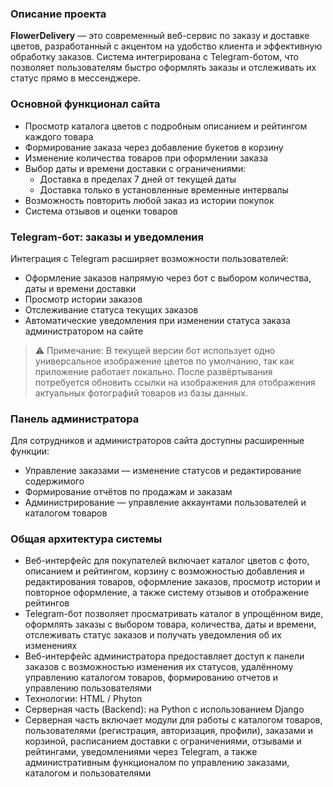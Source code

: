 ### Описание проекта

**FlowerDelivery** — это современный веб-сервис по заказу и доставке цветов, разработанный с акцентом на удобство клиента и эффективную обработку заказов. Система интегрирована с Telegram-ботом, что позволяет пользователям быстро оформлять заказы и отслеживать их статус прямо в мессенджере.

### Основной функционал сайта

- Просмотр каталога цветов с подробным описанием и рейтингом каждого товара
- Формирование заказа через добавление букетов в корзину
- Изменение количества товаров при оформлении заказа
- Выбор даты и времени доставки с ограничениями:
    - Доставка в пределах 7 дней от текущей даты
    - Доставка только в установленные временные интервалы
- Возможность повторить любой заказ из истории покупок
- Система отзывов и оценки товаров

### Telegram-бот: заказы и уведомления

Интеграция с Telegram расширяет возможности пользователей:

- Оформление заказов напрямую через бот с выбором количества, даты и времени доставки
- Просмотр истории заказов
- Отслеживание статуса текущих заказов
- Автоматические уведомления при изменении статуса заказа администратором на сайте

> ⚠️ Примечание: В текущей версии бот использует одно универсальное изображение цветов по умолчанию, так как приложение работает локально. После развёртывания потребуется обновить ссылки на изображения для отображения актуальных фотографий товаров из базы данных.
> 

### Панель администратора

Для сотрудников и администраторов сайта доступны расширенные функции:

- Управление заказами — изменение статусов и редактирование содержимого
- Формирование отчётов по продажам и заказам
- Администрирование — управление аккаунтами пользователей и каталогом товаров

### **Общая архитектура системы**

- Веб-интерфейс для покупателей включает каталог цветов с фото, описанием и рейтингом, корзину с возможностью добавления и редактирования товаров, оформление заказов, просмотр истории и повторное оформление, а также систему отзывов и отображение рейтингов
- Telegram-бот позволяет просматривать каталог в упрощённом виде, оформлять заказы с выбором товара, количества, даты и времени, отслеживать статус заказов и получать уведомления об их изменениях
- Веб-интерфейс администратора предоставляет доступ к панели заказов с возможностью изменения их статусов, удалённому управлению каталогом товаров, формированию отчетов и управлению пользователями
- Технологии: HTML / Phyton
- Серверная часть (Backend): на Python с использованием Django
- Серверная часть включает модули для работы с каталогом товаров, пользователями (регистрация, авторизация, профили), заказами и корзиной, расписанием доставки с ограничениями, отзывами и рейтингами, уведомлениями через Telegram, а также административным функционалом по управлению заказами, каталогом и пользователями
